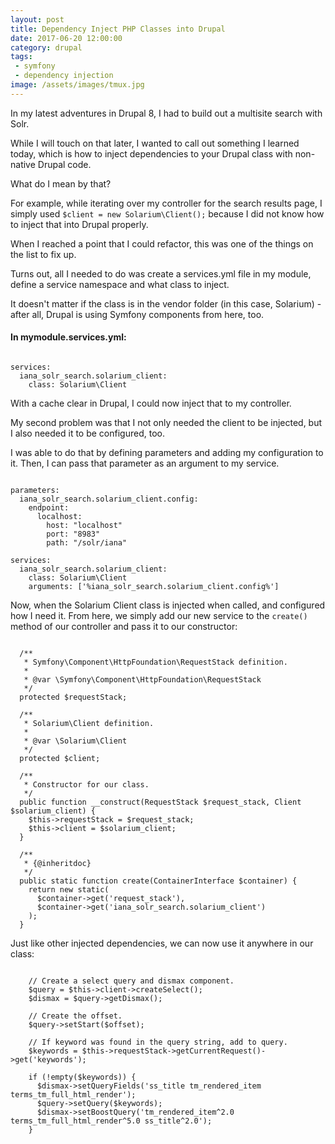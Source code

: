 ```yaml
---
layout: post
title: Dependency Inject PHP Classes into Drupal
date: 2017-06-20 12:00:00
category: drupal
tags:
 - symfony
 - dependency injection
image: /assets/images/tmux.jpg
---
```


In my latest adventures in Drupal 8, I had to build out a multisite search with Solr.

While I will touch on that later, I wanted to call out something I learned today, which is how to inject dependencies to your Drupal class with non-native Drupal code.

What do I mean by that?

For example, while iterating over my controller for the search results page, I simply used `$client = new Solarium\Client();` because I did not know how to inject that into Drupal properly.

When I reached a point that I could refactor, this was one of the things on the list to fix up.

Turns out, all I needed to do was create a services.yml file in my module, define a service namespace and what class to inject.

It doesn't matter if the class is in the vendor folder (in this case, Solarium) - after all, Drupal is using Symfony components from here, too.

#### In mymodule.services.yml:

<pre class="language-yaml"><code class="language-yaml">
services:
  iana_solr_search.solarium_client:
    class: Solarium\Client
</code></pre>

With a cache clear in Drupal, I could now inject that to my controller.

My second problem was that I not only needed the client to be injected, but I also needed it to be configured, too.

I was able to do that by defining parameters and adding my configuration to it. Then, I can pass that parameter as an argument to my service.

<pre class="language-yaml"><code class="language-yaml">
parameters:
  iana_solr_search.solarium_client.config:
    endpoint:
      localhost:
        host: "localhost"
        port: "8983"
        path: "/solr/iana"

services:
  iana_solr_search.solarium_client:
    class: Solarium\Client
    arguments: ['%iana_solr_search.solarium_client.config%']
</code></pre>

Now, when the Solarium Client class is injected when called, and configured how I need it. From here, we simply add our new service to the `create()` method of our controller and pass it to our constructor: 

<pre class="language-php"><code class="language-php">
  /**
   * Symfony\Component\HttpFoundation\RequestStack definition.
   *
   * @var \Symfony\Component\HttpFoundation\RequestStack
   */
  protected $requestStack;

  /**
   * Solarium\Client definition.
   *
   * @var \Solarium\Client
   */
  protected $client;

  /**
   * Constructor for our class.
   */
  public function __construct(RequestStack $request_stack, Client $solarium_client) {
    $this->requestStack = $request_stack;
    $this->client = $solarium_client;
  }

  /**
   * {@inheritdoc}
   */
  public static function create(ContainerInterface $container) {
    return new static(
      $container->get('request_stack'),
      $container->get('iana_solr_search.solarium_client')
    );
  }
</code></pre>

Just like other injected dependencies, we can now use it anywhere in our class:

<pre class="language-php"><code class="language-php">
    // Create a select query and dismax component.
    $query = $this->client->createSelect();
    $dismax = $query->getDismax();

    // Create the offset.
    $query->setStart($offset);

    // If keyword was found in the query string, add to query.
    $keywords = $this->requestStack->getCurrentRequest()->get('keywords');

    if (!empty($keywords)) {
      $dismax->setQueryFields('ss_title tm_rendered_item terms_tm_full_html_render');
      $query->setQuery($keywords);
      $dismax->setBoostQuery('tm_rendered_item^2.0 terms_tm_full_html_render^5.0 ss_title^2.0');
    }
</code></pre>
